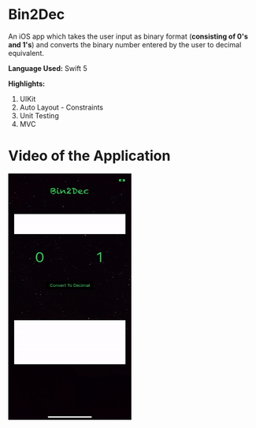 # Bin2Dec

An iOS app which takes the user input as binary format (**consisting of 0's and 1's**) and converts the binary number entered by the user to decimal equivalent.

**Language Used:** Swift 5

**Highlights:** 
  1. UIKit 
  2. Auto Layout - Constraints 
  3. Unit Testing 
  4. MVC

# Video of the Application

<img src="https://github.com/AkshayRameshAppDEV/Bin2Dec/blob/master/Bin2Dec.gif" alt="Bin2Dec Application Running" width="250" height="500">

